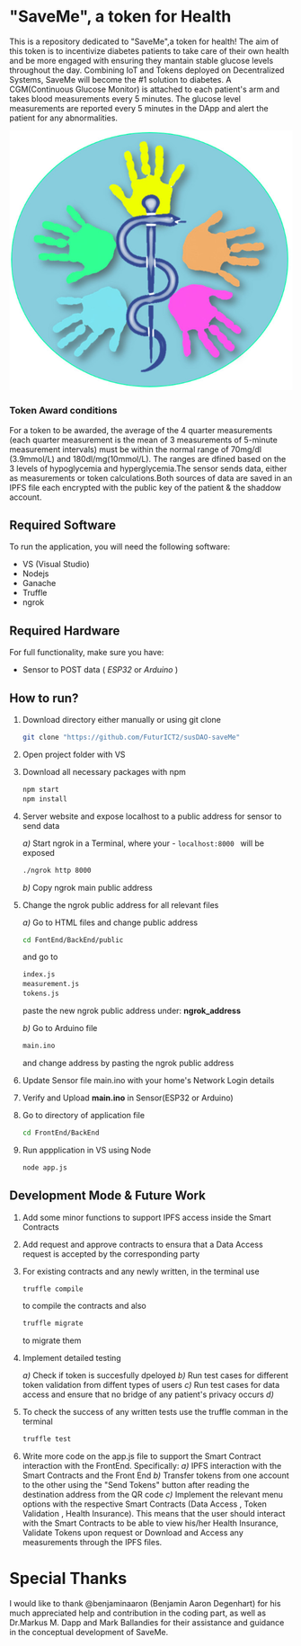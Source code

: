 # "SaveMe", a token for Health

This is a repository dedicated to "SaveMe",a token for health! The aim of this token is to incentivize diabetes patients to take care of their own health and be more engaged with ensuring they mantain stable glucose levels throughout the day. Combining IoT and Tokens deployed on Decentralized Systems, SaveMe will become the #1 solution to diabetes. A CGM(Continuous Glucose Monitor) is attached to each patient's arm and takes blood measurements every 5 minutes. The glucose level measurements are reported every 5 minutes in the DApp and alert the patient for any abnormalities.

![SaveMe -  A token for Health](/assets/saveMe.jpg)

### Token Award conditions
For a token to be awarded, the average of the 4 quarter measurements (each quarter measurement is the mean of 3 measurements of 5-minute measurement intervals) must be within the normal range of 70mg/dl (3.9mmol/L)  and 180dl/mg(10mmol/L). The ranges are dfined based on the 3 levels of hypoglycemia and hyperglycemia.The sensor sends  data, either as measurements or token calculations.Both sources of data are saved in an IPFS file each encrypted with the public key of the patient & the shaddow account.

## Required Software
To run the application, you will need the following software:
- VS (Visual Studio)
- Nodejs
- Ganache
- Truffle
- ngrok

## Required Hardware
For full functionality, make sure you have:
- Sensor to POST data ( *ESP32* or *Arduino* )



## How to run?
1. Download directory either manually or using git clone
    ```sh
    git clone "https://github.com/FuturICT2/susDAO-saveMe"
    ```
2. Open project folder with VS
3. Download all necessary packages with npm
    ```sh
    npm start
    npm install
    ```
4. Server website and expose localhost to a public address for sensor to send data

    *a)* Start ngrok in a Terminal, where your - `localhost:8000 ` will be exposed

    ```sh
    ./ngrok http 8000
    ```
    *b)* Copy ngrok main public address

5. Change the ngrok public address for all relevant files

    *a)* Go to HTML files and change public address
        
    ```sh
    cd FontEnd/BackEnd/public 
    ```
    and go to
    ```sh
    index.js
    measurement.js
    tokens.js
    ```
    paste the new ngrok public address under:
    **ngrok_address**
    
    *b)* Go to Arduino file 
    ```sh
    main.ino
    ``` 
    and change address by pasting the ngrok public address

6. Update Sensor file main.ino with your home's Network Login details

7. Verify and Upload **main.ino** in Sensor(ESP32 or Arduino)

8. Go to directory of application file
    ```sh
    cd FrontEnd/BackEnd
    ```
    
9. Run appplication in VS using Node
    ```sh
    node app.js
    ```



## Development Mode & Future Work
1. Add some minor functions to support IPFS access inside the Smart Contracts
2. Add request and approve contracts to ensura that a Data Access request is accepted by the corresponding party
3. For existing contracts and any newly written, in the terminal use
    ```sh
    truffle compile
    ```
    to compile the contracts and also
    
    ```sh
    truffle migrate
    ```
    
    to migrate them

3. Implement detailed testing 

    *a)* Check if token is succesfully dpeloyed
    *b)* Run test cases for different token validation from diffent types of users
    *c)* Run test cases for data access and ensure that no bridge of any patient's privacy occurs
    *d)* 

4. To check the success of any written tests use the truffle comman in the terminal

    ```sh
    truffle test
    ```

5. Write more code on the app.js file to support the Smart Contract interaction with the FrontEnd. Specifically:
    *a)* IPFS interaction with the Smart Contracts and the Front End
    *b)* Transfer tokens from one account to the other using the "Send Tokens" button after reading the destination address from the QR code
    *c)* Implement the relevant menu options with the respective Smart Contracts (Data Access , Token Validation , Health Insurance). This means that the user    should interact with the Smart Contracts to be able to view his/her Health Insurance, Validate Tokens upon request or Download and Access any measurements through the IPFS files.




# Special Thanks
I would like to thank @benjaminaaron (Benjamin Aaron Degenhart) for his much appreciated help and contribution in the coding part,
as well as Dr.Markus M. Dapp and  Mark Ballandies for their assistance and guidance in the conceptual development of SaveMe.